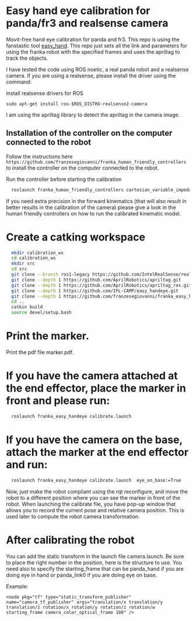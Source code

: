 # Easy hand eye calibration for panda/fr3 and realsense camera
Movit-free hand eye calibration for panda and fr3. This repo is using the fanstastic tool [easy_hand](https://github.com/IFL-CAMP/easy_handeye). This repo just sets all the link and parameters for using the franka robot with the specified frames and uses the apriltag to track the objects. 

I have tested the code using ROS noetic, a real panda robot and a realsense camera.
If you are using a realsense, please install the driver using the command:

Install realsense drivers for ROS
```
sudo apt-get install ros-$ROS_DISTRO-realsense2-camera
```
I am using the apriltag library to detect the apriltag in the camera image.
## Installation of the controller on the computer connected to the robot
Follow the instructions here ``` https://github.com/franzesegiovanni/franka_human_friendly_controllers ``` to install the controller on the computer connected to the robot.

Run the controller before starting the calibration 
```bash
  roslaunch franka_human_friendly_controllers cartesian_variable_impedance_controller.launch robot_ip:=ROBOT_IP
```
If you need extra precision in the forward kinematics (that will also result in better results in the calibration of the camera) please give a look in the human friendly controllers on how to run the calibrated kinematic model. 

# Create a catking workspace
```bash
  mkdir calibration_ws  
  cd calibration_ws 
  mkdir src
  cd src
  git clone --branch ros1-legacy https://github.com/IntelRealSense/realsense-ros.git
  git clone --depth 1 https://github.com/AprilRobotics/apriltag.git  
  git clone --depth 1 https://github.com/AprilRobotics/apriltag_ros.git 
  git clone --depth 1 https://github.com/IFL-CAMP/easy_handeye.git                         
  git clone --depth 1 https://github.com/franzesegiovanni/franka_easy_handeye.git
  cd ..   
  catkin build 
  source devel/setup.bash  
```

# Print the marker.
Print the pdf file marker.pdf. 
# If you have the camera attached at the end effector, place the marker in front and please run:
``` bash
  roslaunch franka_easy_handeye calibrate.launch  
```
# If you have the camera on the base, attach the marker at the end effector and run:

``` bash
  roslaunch franka_easy_handeye calibrate.launch  eye_on_base:=True 
```
Now, just make the robot compliant using the rqt reconfigure, and move the robot to a different position where you can see the marker in  front of the robot. When launching  the calibrate file, you have pop-up window that allows you to record the current pose and relative camera position. This is used later to compute the robot camera transformation.

# After calibrating the robot  

You can add the static transform in the launch file camera.launch. Be sure to place the right number in the position, here is the structure to use. You need also to specify the starting_frame that can be panda_hand if you are doing eye in hand or panda_link0 if you are doing eye on base.  

Example: 

```
<node pkg="tf" type="static_transform_publisher" name="camera_tf_publisher" args="translation/x translation/y translation/z rotation/x rotation/y rotation/z rotation/w starting_frame camera_color_optical_frame 100" />

```
